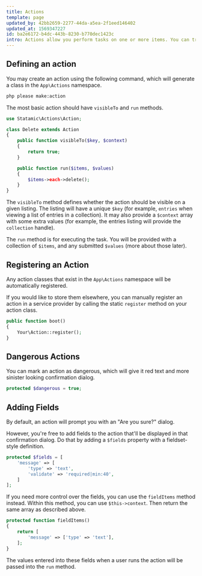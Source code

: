 ```yaml
---
title: Actions
template: page
updated_by: 42bb2659-2277-44da-a5ea-2f1eed146402
updated_at: 1569347227
id: ba2e6172-b4dc-443b-8230-b770dec1423c
intro: Actions allow you perform tasks on one or more items. You can trigger actions by selecting multiple items in a listing, or using each item's contextual menu.
---
```


## Defining an action

You may create an action using the following command, which will generate a class in the `App\Actions` namespace.

``` bash
php please make:action
```

The most basic action should have `visibleTo` and `run` methods.

``` php
use Statamic\Actions\Action;

class Delete extends Action
{
    public function visibleTo($key, $context)
    {
        return true;
    }

    public function run($items, $values)
    {
        $items->each->delete();
    }
}
```

The `visibleTo` method defines whether the action should be visible on a given listing.
The listing will have a unique `$key` (for example, `entries` when viewing a list of entries in a collection).
It may also provide a `$context` array with some extra values (for example, the entries listing will provide the `collection` handle).

The `run` method is for executing the task. You will be provided with a collection of `$items`, and any submitted `$values` (more about those later).

## Registering an Action

Any action classes that exist in the `App\Actions` namespace will be automatically registered.

If you would like to store them elsewhere, you can manually register an action in a service provider by calling the static `register` method on your action class.

``` php
public function boot()
{
    Your\Action::register();
}
```

## Dangerous Actions

You can mark an action as dangerous, which will give it red text and more sinister looking confirmation dialog.

``` php
protected $dangerous = true;
```

## Adding Fields

By default, an action will prompt you with an "Are you sure?" dialog.

However, you're free to add fields to the action that'll be displayed in that confirmation dialog. Do that by adding a `$fields` property with a fieldset-style definition.

``` php
protected $fields = [
    'message' => [
        'type' => 'text',
        'validate' => 'required|min:40',
    ]
];
```

If you need more control over the fields, you can use the `fieldItems` method instead. Within this method, you can use `$this->context`. Then return the same array as described above.

``` php
protected function fieldItems()
{
    return [
        'message' => ['type' => 'text'],
    ];
}
```

The values entered into these fields when a user runs the action will be passed into the `run` method.

